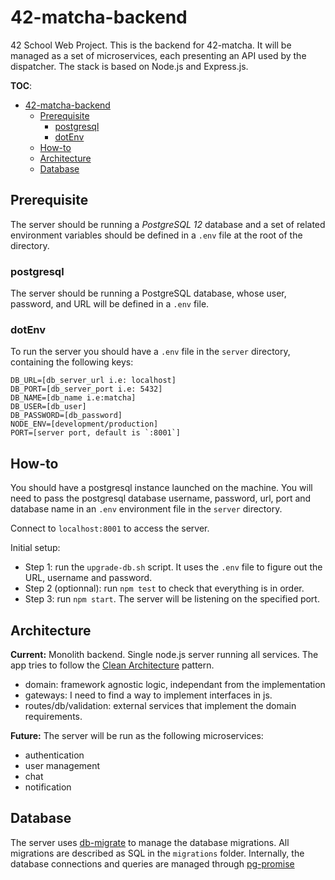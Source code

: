 # 42-matcha-backend

42 School Web Project.
This is the backend for 42-matcha.
It will be managed as a set of microservices, each presenting an API used by the dispatcher.
The stack is based on Node.js and Express.js.

**TOC**:

- [42-matcha-backend](#42-matcha-backend)
  - [Prerequisite](#prerequisite)
    - [postgresql](#postgresql)
    - [dotEnv](#dotenv)
  - [How-to](#how-to)
  - [Architecture](#architecture)
  - [Database](#database)

## Prerequisite

The server should be running a _PostgreSQL 12_ database and a set of related environment variables should be defined in a `.env` file at the root of the directory.

### postgresql

The server should be running a PostgreSQL database, whose user, password, and URL will be defined in a `.env` file.

### dotEnv

To run the server you should have a `.env` file in the `server` directory, containing the following keys:

```shell
DB_URL=[db_server_url i.e: localhost]
DB_PORT=[db_server_port i.e: 5432]
DB_NAME=[db_name i.e:matcha]
DB_USER=[db_user]
DB_PASSWORD=[db_password]
NODE_ENV=[development/production]
PORT=[server port, default is `:8001`]
```

## How-to

You should have a postgresql instance launched on the machine.
You will need to pass the postgresql database username, password, url, port and database name in an `.env` environment file in the `server` directory.

Connect to `localhost:8001` to access the server.

Initial setup:

- Step 1: run the `upgrade-db.sh` script. It uses the `.env` file to figure out the URL, username and password.
- Step 2 (optionnal): run `npm test` to check that everything is in order.
- Step 3: run `npm start`. The server will be listening on the specified port.

## Architecture

**Current:**
Monolith backend. Single node.js server running all services.
The app tries to follow the [Clean Architecture](https://blog.cleancoder.com/uncle-bob/2012/08/13/the-clean-architecture.html) pattern.

- domain: framework agnostic logic, independant from the implementation
- gateways: I need to find a way to implement interfaces in js.
- routes/db/validation: external services that implement the domain requirements.

**Future:**
The server will be run as the following microservices:

- authentication
- user management
- chat
- notification

## Database

The server uses [db-migrate](https://github.com/db-migrate/node-db-migrate) to manage the database migrations.
All migrations are described as SQL in the `migrations` folder.
Internally, the database connections and queries are managed through [pg-promise](https://github.com/vitaly-t/pg-promise)
